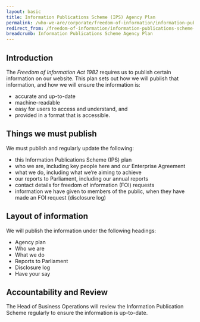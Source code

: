 ```yaml
---
layout: basic
title: Information Publications Scheme (IPS) Agency Plan
permalink: /who-we-are/corporate/freedom-of-information/information-publications-scheme-agency-plan/
redirect_from: /freedom-of-information/information-publications-scheme-agency-plan/
breadcrumb: Information Publications Scheme Agency Plan
---
```

## Introduction
The *Freedom of Information Act 1982* requires us to publish certain information on our website. This plan sets out how we will publish that information, and how we will ensure the information is:

* accurate and up-to-date
* machine-readable
* easy for users to access and understand, and
* provided in a format that is accessible.

## Things we must publish
We must publish and regularly update the following:

* this Information Publications Scheme (IPS) plan
* who we are, including key people here and our Enterprise Agreement
* what we do, including what we’re aiming to achieve
* our reports to Parliament, including our annual reports
* contact details for freedom of information (FOI) requests
* information we have given to members of the public, when they have made an FOI request (disclosure log)

## Layout of information
We will publish the information under the following headings:

* Agency plan
* Who we are
* What we do
* Reports to Parliament
* Disclosure log
* Have your say

## Accountability and Review
The Head of Business Operations will review the Information Publication Scheme regularly to ensure the information is up-to-date.
